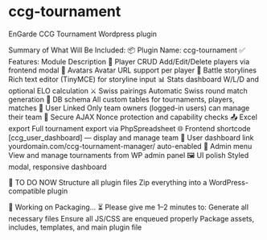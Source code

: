 # ccg-tournament
EnGarde CCG Tournament Wordpress plugin

Summary of What Will Be Included:
📦 Plugin Name: ccg-tournament
✅ Features:
Module	Description
🔁 Player CRUD	Add/Edit/Delete players via frontend modal
🧙 Avatars	Avatar URL support per player
📜 Battle storylines	Rich text editor (TinyMCE) for storyline input
📊 Stats dashboard	W/L/D and optional ELO calculation
⚔️ Swiss pairings	Automatic Swiss round match generation
💾 DB schema	All custom tables for tournaments, players, matches
👥 User Linked	Only team owners (logged-in users) can manage their team
🔐 Secure AJAX	Nonce protection and capability checks
📤 Excel export	Full tournament export via PhpSpreadsheet
🌐 Frontend shortcode	[ccg_user_dashboard] — display and manage team
🔗 User dashboard link	yourdomain.com/ccg-tournament-manager/ auto-enabled
🧰 Admin menu	View and manage tournaments from WP admin panel
🖼️ UI polish	Styled modal, responsive dashboard

🔨 TO DO NOW
Structure all plugin files
Zip everything into a WordPress-compatible plugin

🔧 Working on Packaging...
⏳ Please give me 1–2 minutes to:
Generate all necessary files
Ensure all JS/CSS are enqueued properly
Package assets, includes, templates, and main plugin file
